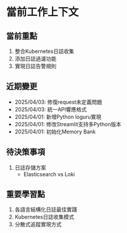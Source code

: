 # 當前工作上下文

## 當前重點
1. 整合Kubernetes日誌收集
2. 添加日誌過濾功能
3. 實現日誌告警規則

## 近期變更
- 2025/04/03: 修復request未定義問題
- 2025/04/03: 統一API響應格式
- 2025/04/01: 新增Python loguru實現
- 2025/04/01: 修改Streamlit支持多Python版本
- 2025/04/01: 初始化Memory Bank

## 待決策事項
1. 日誌存儲方案
   - Elasticsearch vs Loki

## 重要學習點
1. 各語言結構化日誌最佳實踐
2. Kubernetes日誌收集模式
3. 分散式追蹤實現方式
